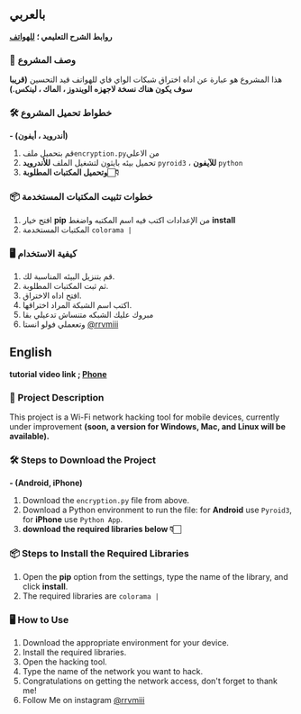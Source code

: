 ## بالعربي

**روابط الشرح التعليمي ؛ [للهواتف](https://youtube.com)**

### 📄 وصف المشروع
هذا المشروع هو عبارة عن اداه اختراق شبكات الواي فاي للهواتف قيد التحسين **(قريبا سوف يكون هناك نسخة لاجهزه الويندوز ، الماك ، لينكس.)**

### 🛠️ خطواط تحميل المشروع
**- (أندرويد ، أيفون)**
1. قم بتحميل ملف`encryption.py`من الاعلي 
2. تحميل بيئه بايثون لتشغيل الملف **للأندرويد** `pyroid3` ، **للآيفون** `python`
3. **وتحميل المكتبات المطلوبة👇🏻**

### 📦 خطوات تثبيت المكتبات المستخدمة
1. افتح خيار **pip** من الإعدادات اكتب فيه اسم المكتبه واضغط **install**
2. المكتبات المستخدمة `colorama | `


### 🖥️ كيفية الاستخدام
1. قم بتنزيل البيئه المناسبة لك.
2. ثم ثبت المكتبات المطلوبة.
3. افتح اداه الاختراق.
4. اكتب اسم الشبكة المراد اختراقها.
5. مبروك عليك الشبكه متنساش تدعيلي بقا
6. وتععملي فولو انستا [@rrvmiii](www.instagram.com/rrvmiii)
   
## English

**tutorial video link ; [Phone](https://youtube.com)**

### 📄 Project Description
This project is a Wi-Fi network hacking tool for mobile devices, currently under improvement **(soon, a version for Windows, Mac, and Linux will be available).**

### 🛠️ Steps to Download the Project
**- (Android, iPhone)**
1. Download the `encryption.py` file from above.
2. Download a Python environment to run the file: for **Android** use `Pyroid3`, for **iPhone** use `Python App`.
3. **download the required libraries below 👇🏻**


### 📦 Steps to Install the Required Libraries
1. Open the **pip** option from the settings, type the name of the library, and click **install**.
2. The required libraries are `colorama | `


### 🖥️ How to Use
1. Download the appropriate environment for your device.
2. Install the required libraries.
3. Open the hacking tool.
4. Type the name of the network you want to hack.
5. Congratulations on getting the network access, don't forget to thank me!
6. Follow Me on instagram [@rrvmiii](www.instagram.com/rrvmiii)
